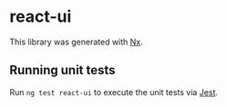 # react-ui

This library was generated with [Nx](https://nx.dev).

## Running unit tests

Run `ng test react-ui` to execute the unit tests via [Jest](https://jestjs.io).
